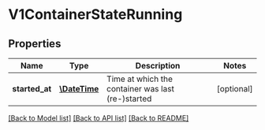 # V1ContainerStateRunning

## Properties
Name | Type | Description | Notes
------------ | ------------- | ------------- | -------------
**started_at** | [**\DateTime**](\DateTime.md) | Time at which the container was last (re-)started | [optional] 

[[Back to Model list]](../README.md#documentation-for-models) [[Back to API list]](../README.md#documentation-for-api-endpoints) [[Back to README]](../README.md)


